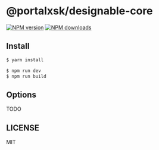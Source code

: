 # @portalxsk/designable-core

[![NPM version](https://img.shields.io/npm/v/@portalxsk/designable-core.svg?style=flat)](https://npmjs.org/package/@portalxsk/designable-core)
[![NPM downloads](http://img.shields.io/npm/dm/@portalxsk/designable-core.svg?style=flat)](https://npmjs.org/package/@portalxsk/designable-core)

## Install

```bash
$ yarn install
```

```bash
$ npm run dev
$ npm run build
```

## Options

TODO

## LICENSE

MIT
